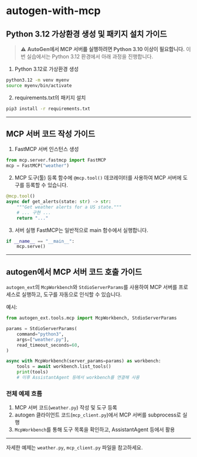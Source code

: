 

# autogen-with-mcp


## Python 3.12 가상환경 생성 및 패키지 설치 가이드

> ⚠️ **AutoGen에서 MCP 서버를 실행하려면 Python 3.10 이상이 필요합니다.**
> 이번 실습에서는 Python 3.12 환경에서 아래 과정을 진행합니다.

1. Python 3.12로 가상환경 생성
```sh
python3.12 -m venv myenv
source myenv/bin/activate
```

2. requirements.txt의 패키지 설치
```sh
pip3 install -r requirements.txt
```

---

## MCP 서버 코드 작성 가이드

1. FastMCP 서버 인스턴스 생성
```python
from mcp.server.fastmcp import FastMCP
mcp = FastMCP("weather")
```

2. MCP 도구(툴) 등록
함수에 `@mcp.tool()` 데코레이터를 사용하여 MCP 서버에 도구를 등록할 수 있습니다.
```python
@mcp.tool()
async def get_alerts(state: str) -> str:
    """Get weather alerts for a US state."""
    # ... 구현 ...
    return "..."
```

3. 서버 실행
FastMCP는 일반적으로 main 함수에서 실행합니다.
```python
if __name__ == "__main__":
    mcp.serve()
```

---

## autogen에서 MCP 서버 코드 호출 가이드

`autogen_ext`의 `McpWorkbench`와 `StdioServerParams`를 사용하여 MCP 서버를 프로세스로 실행하고, 도구를 자동으로 인식할 수 있습니다.

예시:
```python
from autogen_ext.tools.mcp import McpWorkbench, StdioServerParams

params = StdioServerParams(
    command="python3",
    args=["weather.py"],
    read_timeout_seconds=60,
)

async with McpWorkbench(server_params=params) as workbench:
    tools = await workbench.list_tools()
    print(tools)
    # 이후 AssistantAgent 등에서 workbench를 연결해 사용
```

### 전체 예제 흐름
1. MCP 서버 코드(`weather.py`) 작성 및 도구 등록
2. autogen 클라이언트 코드(`mcp_client.py`)에서 MCP 서버를 subprocess로 실행
3. `McpWorkbench`를 통해 도구 목록을 확인하고, AssistantAgent 등에서 활용

---
자세한 예제는 `weather.py`, `mcp_client.py` 파일을 참고하세요.
